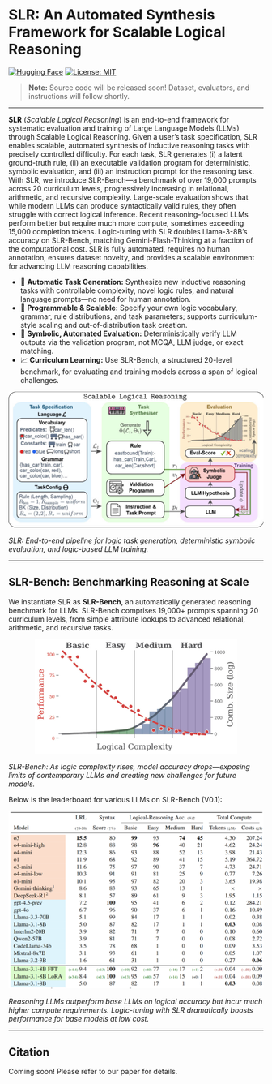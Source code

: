 
# SLR: An Automated Synthesis Framework for Scalable Logical Reasoning

[![Hugging Face](https://img.shields.io/badge/🤗%20Hugging%20Face-Datasets-yellow)](https://huggingface.co/datasets/AIML-TUDA/SLR)
[![License: MIT](https://img.shields.io/badge/License-MIT-blue.svg)](LICENSE)

> **Note:** Source code will be released soon! Dataset, evaluators, and instructions will follow shortly.

--- 
**SLR** (*Scalable Logical Reasoning*) is an end-to-end framework for systematic evaluation and training of Large Language Models (LLMs) through Scalable Logical Reasoning. Given a user’s task specification, SLR enables scalable, automated synthesis of inductive reasoning tasks with precisely controlled difficulty. For each task, SLR generates (i) a latent ground-truth rule, (ii) an executable validation program for deterministic, symbolic evaluation, and (iii) an instruction prompt for the reasoning task.
With SLR, we introduce SLR-Bench—a benchmark of over 19,000 prompts across 20 curriculum levels, progressively increasing in relational, arithmetic, and recursive complexity. Large-scale evaluation shows that while modern LLMs can produce syntactically valid rules, they often struggle with correct logical inference. Recent reasoning-focused LLMs perform better but require much more compute, sometimes exceeding 15,000 completion tokens.
Logic-tuning with SLR doubles Llama-3-8B’s accuracy on SLR-Bench, matching Gemini-Flash-Thinking at a fraction of the computational cost. SLR is fully automated, requires no human annotation, ensures dataset novelty, and provides a scalable environment for advancing LLM reasoning capabilities.

- 🔨 **Automatic Task Generation:** Synthesize new inductive reasoning tasks with controllable complexity, novel logic rules, and natural language prompts—no need for human annotation.
- 🧩 **Programmable & Scalable:** Specify your own logic vocabulary, grammar, rule distributions, and task parameters; supports curriculum-style scaling and out-of-distribution task creation.
- 🧠 **Symbolic, Automated Evaluation:** Deterministically verify LLM outputs via the validation program, not MCQA, LLM judge, or exact matching.
- 📈 **Curriculum Learning:** Use SLR-Bench, a structured 20-level benchmark, for evaluating and training models across a span of logical challenges.
<p align="center">
  <img src="images/main.jpg" alt="SLR Overview" width="800">
</p>

*SLR: End-to-end pipeline for logic task generation, deterministic symbolic evaluation, and logic-based LLM training.*

---

## SLR-Bench: Benchmarking Reasoning at Scale

We instantiate SLR as **SLR-Bench**, an automatically generated reasoning benchmark for LLMs. SLR-Bench comprises 19,000+ prompts spanning 20 curriculum levels, from simple attribute lookups to advanced relational, arithmetic, and recursive tasks.

<p align="center">
  <img src="images/SLR-Bench2.jpg" width="400">
</p>

*SLR-Bench: As logic complexity rises, model accuracy drops—exposing limits of contemporary LLMs and creating new challenges for future models.*



Below is the leaderboard for various LLMs on SLR-Bench (V0.1):
<p align="center">
<img src="images/SLR-Bench.png" width="800">
</p>

*Reasoning LLMs outperform base LLMs on logical accuracy but incur much higher compute requirements. Logic-tuning with SLR dramatically boosts performance for base models at low cost.*

---

## Citation

Coming soon! Please refer to our paper for details.

